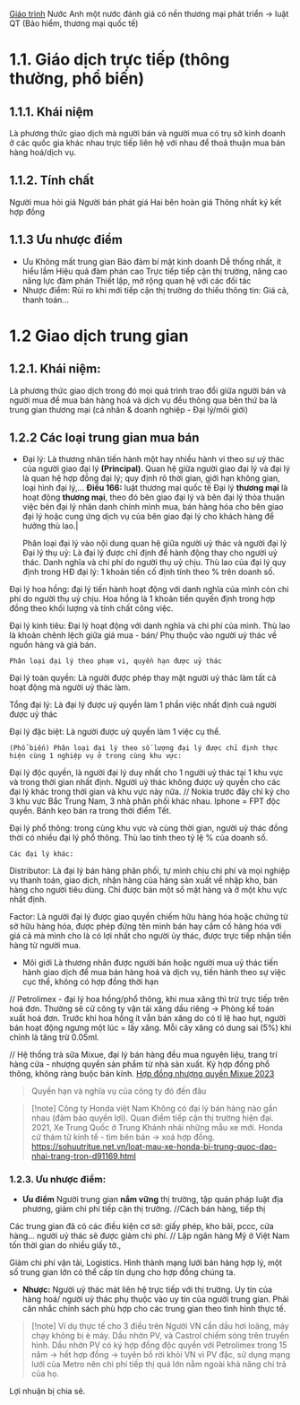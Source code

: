 [Giáo trình](https://www.studocu.vn/vn/document/truong-dai-hoc-thuong-mai/quan-tri-tac-nghiep-thuong-mai-quoc-te/giao-trinh-quan-tri-tac-nghiep-thuong-mai-quoc-te/26803329)
Nước Anh một nước đánh giá có nền thương mại phát triển -> luật QT (Bảo hiểm, thương mại quốc tế)
# 1.1. Giáo dịch trực tiếp (thông thường, phổ biến)
## 1.1.1. Khái niệm
Là phương thức giao dịch mà người bán và người mua có trụ sở kinh doanh ở các quốc gia khác nhau trực tiếp liên hệ với nhau để thoả thuận mua bán hàng hoá/dịch vụ.
## 1.1.2. Tính chất
Người mua hỏi giá 
Người bán phát giá 
Hai bên hoàn giá 
Thông nhất ký kết hợp đồng 
## 1.1.3 Ưu nhược điểm 
- Ưu
	Không mất trung gian 
	Bảo đảm bí mật kinh doanh 
	Dễ thống nhất, ít hiểu lầm 
	Hiệu quả đàm phán cao 
	Trực tiếp tiếp cận thị trường, nâng cao năng lực đàm phán
	Thiết lập, mở rộng quan hệ với các đối tác
- Nhược điểm: 
	Rủi ro khi mới tiếp cận thị trường do thiếu thông tin: Giá cả, thanh toán...
# 1.2 Giao dịch trung gian 
## 1.2.1. Khái niệm:
Là phương thức giao dịch trong đó mọi quá trình trao đổi giữa người bán và người mua để mua bán hàng hoá và dịch vụ đều thông qua bên thứ ba là trung gian thương mại (cá nhân & doanh nghiệp - Đại lý/môi giới)
## 1.2.2 Các loại trung gian mua bán
- Đại lý:
Là thương nhân tiến hành một hay nhiều hành vi theo sự uỷ thác của người giao đại lý **(Principal)**. Quan hệ giữa người giao đại lý và đại lý là quan hệ hợp đồng đại lý; quy định rõ thời gian, giới hạn không gian, loại hình đại lý,...
	**Điều 166:** luật thương mại quốc tế
Đại lý **thương mại** là hoạt động **thương mại**, theo đó bên giao đại lý và bên đại lý thỏa thuận việc bên đại lý nhân danh chính mình mua, bán hàng hóa cho bên giao đại lý hoặc cung ứng dịch vụ của bên giao đại lý cho khách hàng để hưởng thù lao.|

	Phân loại đại lý vào nội dung quan hệ giữa người uỷ thác và người đại lý
Đại lý thụ uỷ: Là đại lý được chỉ định để hành động thay cho người uỷ thác. Danh nghĩa và chi phí do người thụ uỷ chịu. Thù lao của đại lý quy định trong HĐ đại lý: 1 khoản tiền cố định tính theo % trên doanh số.

Đại lý hoa hồng: đại lý tiến hành hoạt động với danh nghĩa của mình còn chi phí do người thụ uỷ chịu. Hoa hồng là 1 khoản tiền quyến định trong hợp đồng theo khối lượng và tính chất công việc.

Đại lý kinh tiêu: Đại lý hoạt động với danh nghĩa và chi phí của mình. Thù lao là khoản chênh lệch giữa giá mua - bán/ Phụ thuộc vào người uỷ thác về nguồn hàng và giá bán.

	Phân loại đại lý theo phạm vi, quyền hạn được uỷ thác
Đại lý toàn quyền: Là người được phép thay mặt người uỷ thác làm tất cả hoạt động mà người uỷ thác làm.

Tổng đại lý: Là đại lý được uỷ quyền làm 1 phần việc nhất định cuả người được uỷ thác

Đại lý đặc biệt: Là người được uỷ quyền làm 1 việc cụ thể.

	(Phổ biến) Phân loại đại lý theo số lượng đại lý được chỉ định thực hiện cùng 1 nghiệp vụ ở trong cùng khu vực:
Đại lý độc quyền, là người đại lý duy nhất cho 1 người uỷ thác tại 1 khu vực và trong thời gian nhất định. Người uỷ thác không được uỷ quyền cho các đại lý khác trong thời gian và khu vực này nữa.
// Nokia trước đây chỉ ký cho 3 khu vực Bắc Trung Nam, 3 nhà phân phối khác nhau. Iphone = FPT độc quyền. Bánh kẹo bán ra trong thời điểm Tết.

Đại lý phổ thông: trong cùng khu vực và cùng thời gian, người uỷ thác đồng thời có nhiều đại lý phổ thông. Thù lao tính theo tỷ lệ % của doanh số.

	Các đại lý khác: 
Distributor: Là đại lý bán hàng phân phối, tự mình chịu chi phí và mọi nghiệp vụ thanh toán, giao dịch, nhận hàng của hãng sản xuất về nhập kho, bán hàng cho người tiêu dùng. Chỉ được bán một số mặt hàng và ở một khu vực nhất định.

Factor: Là người đại lý được giao quyền chiếm hữu hàng hóa hoặc chứng từ sở hữu hàng hóa, được phép đứng tên mình bán hay cầm cố hàng hóa với giá cả mà mình cho là có lợi nhất cho người ủy thác, được trực tiếp nhận tiền hàng từ người mua.

- Môi giới
Là thương nhân được người bán hoặc người mua uỷ thác tiến hành giao dịch để mua bán hàng hoá và dịch vụ, tiến hành theo sự việc cục thể, không có hợp đồng thời hạn

// Petrolimex - đại lý hoa hồng/phổ thông, khi mua xăng thì trừ trực tiếp trên hoá đơn. Thường sẽ cử công ty vận tải xăng dầu riêng -> Phòng kế toán xuất hoá đơn. Trước khi hoa hồng ít vẫn bán xăng do có tỉ lệ hao hụt, người bán hoạt động ngưng một lúc = lấy xăng. Mỗi cây xăng có dung sai (5%) khi chỉnh là tăng trừ 0.05ml.

// Hệ thống trà sữa Mixue, đại lý bán hàng đều mua nguyên liệu, trang trí hàng cửa - nhượng quyền sản phẩm từ nhà sản xuất. Ký hợp đồng phổ thông, không ràng buộc bán kính. [Hợp đồng nhượng quyền Mixue 2023](https://mixueviet.com/nhuong-quyen-mixue/)

> Quyền hạn và nghĩa vụ của công ty đó đến đâu

>[!note] Công ty Honda việt Nam
Không có đại lý bán hàng nào gần nhau (đảm bảo quyền lợi). Quan điểm tiếp cận thị trường hiện đại. 
2021, Xe Trung Quốc ở Trung Khánh nhái những mẫu xe mới. Honda cử thám tử kinh tế - tìm bên bán -> xoá hợp đồng. 
https://sohuutritue.net.vn/loat-mau-xe-honda-bi-trung-quoc-dao-nhai-trang-tron-d91169.html
### 1.2.3. Ưu nhược điểm:
- **Ưu điểm**
Người trung gian **nắm vững** thị trường, tập quán pháp luật địa phương, giảm chi phí tiếp cận thị trường.
//Cách bán hàng, tiếp thị

Các trung gian đã có các điều kiện cơ sở: giấy phép, kho bãi, pccc, cửa hàng... người uỷ thác sẽ được giảm chi phí. 
// Lập ngân hàng Mỹ ở Việt Nam tốn thời gian do nhiều giấy tờ.,

Giảm chi phí vận tải, Logistics.
Hình thành mạng lưới bán hàng hợp lý, một số trung gian lớn có thể cấp tín dụng cho hợp đồng chúng ta.

- **Nhược:**
Người uỷ thác mát liên hệ trực tiếp với thị trường.
Uy tín của hàng hoá/ người uỷ thác phụ thuộc vào uy tín của người trung gian.
Phải cân nhắc chính sách phù hợp cho các trung gian theo tình hình thực tế.
>[!note] Ví dụ thực tế cho 3 điều trên
> Người VN cần dầu hơi loãng, máy chạy không bị è máy. Dầu nhờn PV, và Castrol chiếm sóng trên truyền hình. Dầu nhờn PV có ký hợp đồng độc quyền với Petrolimex trong 15 năm -> hết hợp đồng -> tuyên bố rời khỏi VN vì PV đặc, sử dụng mạng lưới của Metro nên chi phí tiếp thị quá lớn nằm ngoài khả năng chi trả của họ. 

Lợi nhuận bị chia sẻ.